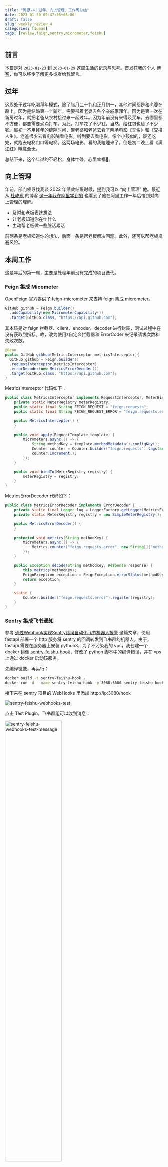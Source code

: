 ```yaml
---
title: "周报-4｜过年、向上管理、工作周总结"
date: 2023-01-30 09:47:03+08:00
draft: false
slug: weekly_review_4
categories: [Ideas]
tags: [review,feign,sentry,micrometer,feishu]
---
```


## 前言

本篇是对 `2023-01-23` 到 `2023-01-29` 这周生活的记录与思考。首发在我的个人 [博客](https://blog.chensoul.com/)，你可以移步了解更多或者给我留言。

## 过年

这周处于过年吃喝拜年模式，除了腊月二十九和正月初一，其他时间都是和老婆在路上。因为是结婚第一个新年，需要带着老婆去各个亲戚家拜年。因为是第一次在新房过年，就把老爸从农村接过来一起过年。因为年前没有来得及买车，去哪里都不方便，都要需要滴滴打车。为此，打车花了不少钱，当然，给红包也给了不少钱。趁初一不用拜年的缝隙时间，带老婆和老爸去看了两场电影《无名》和《交换人生》。老爸很少去看电影院看电影，听到要去看电影，像个小孩似的，饭还吃完，就跑去电梯门口等电梯。这两场电影，看的我瞌睡来了，倒是初二晚上看《满江红》睡意全无。

总结下来，这个年过的不轻松，身体忙碌，心里幸福🥰。

## 向上管理

年前，部门领导找我谈 2022 年绩效结果时候，提到我可以 “向上管理” 他。最近从 [杜屹东](https://www.duyidong.com/) 的博客 [这一年我在阿里学到的](https://www.duyidong.com/2020/01/01/2019-learn-from-alibaba/ ) 也看到了他在阿里工作一年后悟到对向上管理的理解。

- 及时和老板表达想法
- 让老板知道你在忙什么
- 主动帮老板做一些脏活累活

前两条是老板知道你的想法，后面一条是帮老板解决问题。此外，还可以帮老板规避风险。

## 本周工作

这是年后的第一周，主要是处理年前没有完成的项目迭代。

### Feign 集成 Micometer

OpenFeign 官方提供了 feign-micrometer 来支持 feign 集成 micrometer。

```java
GitHub github = Feign.builder()
  .addCapability(new MicrometerCapability())
  .target(GitHub.class, "https://api.github.com");
```

其本质是对 feign 拦截器、client、encoder、decoder 进行封装，测试过程中在没有获取到指标。故，改为使用z自定义拦截器和 ErrorCoder 来记录请求次数和失败次数。

```java
@Bean
public GitHub gihhub(MetricsInterceptor metricsInterceptor){
  GitHub github = Feign.builder()
  .requestInterceptor(metricsInterceptor)
  .errorDecoder(new MetricsErrorDecoder())
  .target(GitHub.class, "https://api.github.com");
}
```

MetricsInterceptor 代码如下：

```java
public class MetricsInterceptor implements RequestInterceptor, MeterBinder {
    private static MeterRegistry meterRegistry;
    public static final String FEIGN_REQUEST = "feign.requests";
    public static final String FEIGN_REQUEST_ERROR = "feign.requests.error";

    public MetricsInterceptor() {
    }

    public void apply(RequestTemplate template) {
        Micrometers.async(() -> {
            String methodKey = template.methodMetadata().configKey();
            Counter counter = Counter.builder("feign.requests").tags(new String[]{"method", StringUtils.substringBefore(methodKey, "(")}).register(meterRegistry);
            counter.increment();
        });
    }

    public void bindTo(MeterRegistry registry) {
        meterRegistry = registry;
    }
}
```

MetricsErrorDecoder 代码如下：

```java
public class MetricsErrorDecoder implements ErrorDecoder {
    private static final Logger log = LoggerFactory.getLogger(MetricsErrorDecoder.class);
    private static MeterRegistry registry = new SimpleMeterRegistry();

    public MetricsErrorDecoder() {
    }

    protected void metrics(String methodKey) {
        Micrometers.async(() -> {
            Metrics.counter("feign.requests.error", new String[]{"method", StringUtils.substringBefore(methodKey, "(")}).increment();
        });
    }

    public Exception decode(String methodKey, Response response) {
        this.metrics(methodKey);
        FeignException exception = FeignException.errorStatus(methodKey, response);
        return exception;
    }

    static {
        Counter.builder("feign.requests.error").register(registry);
    }
}
```

### Sentry 集成飞书通知

参考 [通过Webhook实现Sentry错误自动化飞书机器人报警](https://www.ytjia.xyz/blog/2022/05/20/sentry-webhook.html) 这篇文章，使用 fastapi 部署一个 http 服务将 sentry 的回调转发到飞书群的机器人。由于，fastapi 需要在服务器上安装 python3，为了不污染我的 vps，我创建一个 docker 镜像 [sentry-feishu-hook](https://github.com/chensoul/dockerfiles/tree/master/sentry-feishu-hook)，修改了 python 脚本中的编译错误，并在 vps 上通过 docker 启动该服务。

先编译镜像，再运行：

```bash
docker build -t sentry-feishu-hook .
docker run -d --name sentry-feishu-hook -p 3080:3080 sentry-feishu-hook
```

接下来在 sentry 项目的 WebHooks 里添加 http://ip:3080/hook

![sentry-feishu-webhooks-test](http://chensoul.oss-cn-hangzhou.aliyuncs.com/images/sentry-feishu-webhooks-test.png)

点击 Test Plugin，飞书群组可以收到消息：

<img src="http://chensoul.oss-cn-hangzhou.aliyuncs.com/images/sentry-feishu-webhooks-test-message.png" alt="sentry-feishu-webhooks-test-message" style="width: 60%"/>

## 好物分享

- https://www.warp.dev/：一个 Rust 编写，使用 GPU 渲染的终端应用。目标是提升开发者的效率。
- [Restful API Mock 工具：JSONPlaceholder](https://strrl.dev/post/before-2022/restful-api-mock-%E5%B7%A5%E5%85%B7-jsonplaceholder/)
- [NetNewsWire](https://netnewswire.com/)。Inoreader 最近总是抽风，就改为使用 NetNewsWire 了。使用起来，还是比较顺滑，遗憾的是没有安卓 App。
- [Cubox](https://cubox.pro/)。最近看到这个收藏工具，下载了使用起来。

<img src="http://chensoul.oss-cn-hangzhou.aliyuncs.com/images/cubox-screen.png" alt="cubox-screen" style="width: 60%"/>

以上。
